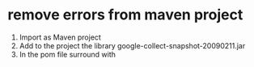 # remove errors from maven project


1. Import as Maven project
2. Add to the project the library google-collect-snapshot-20090211.jar
3. In the pom file surround <plugins> </plugins> with <pluginManagement> </pluginManagement> 